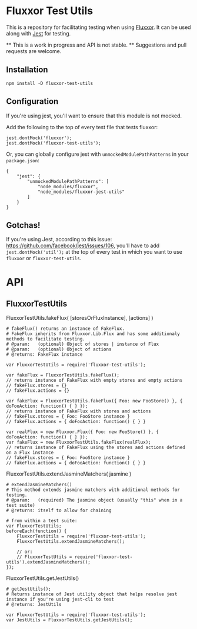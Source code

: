 # Fluxxor Test Utils #

This is a repository for facilitating testing when using [Fluxxor](http://http://fluxxor.com). It can be used along with [Jest](http://facebook.github.io/jest/) for testing.

** This is a work in progress and API is not stable. ** Suggestions and pull requests are welcome.

## Installation ##
`npm install -D fluxxor-test-utils`

## Configuration ##
If you're using jest, you'll want to ensure that this module is not mocked.

Add the following to the top of every test file that tests fluxxor:
```
jest.dontMock('fluxxor');
jest.dontMock('fluxxor-test-utils');
```

Or, you can globally configure jest with `unmockedModulePathPatterns` in your `package.json`:
```
{
	"jest": {
		"unmockedModulePathPatterns": [
			"node_modules/fluxxor",
			"node_modules/fluxxor-jest-utils"
		]
	}
}
```

## Gotchas! ##

If you're using Jest, according to this issue: https://github.com/facebook/jest/issues/106, you'll have to add `jest.dontMock('util');` at the top of every test in which you want to use `fluxxor` or `fluxxor-test-utils`.

# API #

## FluxxorTestUtils ##

FluxxorTestUtils.fakeFlux( [storesOrFluxInstance], [actions] )

```
# fakeFlux() returns an instance of FakeFlux. 
# FakeFlux inherits from Fluxxor.Lib.Flux and has some additionaly methods to facilitate testing.
# @param:   (optional) Object of stores | instance of Flux 
# @param:   (optional) Object of actions
# @returns: FakeFlux instance

var FluxxorTestUtils = require('fluxxor-test-utils');

var fakeFlux = FluxxorTestUtils.fakeFlux(); 
// returns instance of FakeFlux with empty stores and empty actions
// fakeFlux.stores = {}
// fakeFlux.actions = {}

var fakeFlux = FluxxorTestUtils.fakeFlux({ Foo: new FooStore() }, { doFooAction: function() { } });
// returns instance of FakeFlux with stores and actions
// fakeFlux.stores = { Foo: FooStore instance }
// fakeFlux.actions = { doFooAction: function() { } }

var realFlux = new Fluxxor.Flux({ Foo: new FooStore() }, { doFooAction: function() { } });
var fakeFlux = new FluxxorTestUtils.fakeFlux(realFlux);
// returns instance of FakeFlux using the stores and actions defined on a Flux instance
// fakeFlux.stores = { Foo: FooStore instance }
// fakeFlux.actions = { doFooAction: function() { } }

```

FluxxorTestUtils.extendJasmineMatchers( jasmine )

```
# extendJasmineMatchers() 
# This method extends jasmine matchers with additional methods for testing.
# @param:   (required) The jasmine object (usually "this" when in a test suite)
# @returns: itself to allow for chaining

# from within a test suite:
var FluxxorTestUtils;
beforeEach(function() {
	FluxxorTestUtils = require('fluxxor-test-utils');
	FluxxorTestUtils.extendJasmineMatchers();
	
	// or:
	// FluxxorTestUtils = require('fluxxor-test-utils').extendJasmineMatchers();
});
```

FluxxorTestUtils.getJestUtils()

```
# getJestUtils();
# Returns instance of Jest utility object that helps resolve jest instance if you're using jest-cli to test
# @returns: JestUtils

var FluxxorTestUtils = require('fluxxor-test-utils');
var JestUtils = FluxxorTestUtils.getJestUtils();
```

